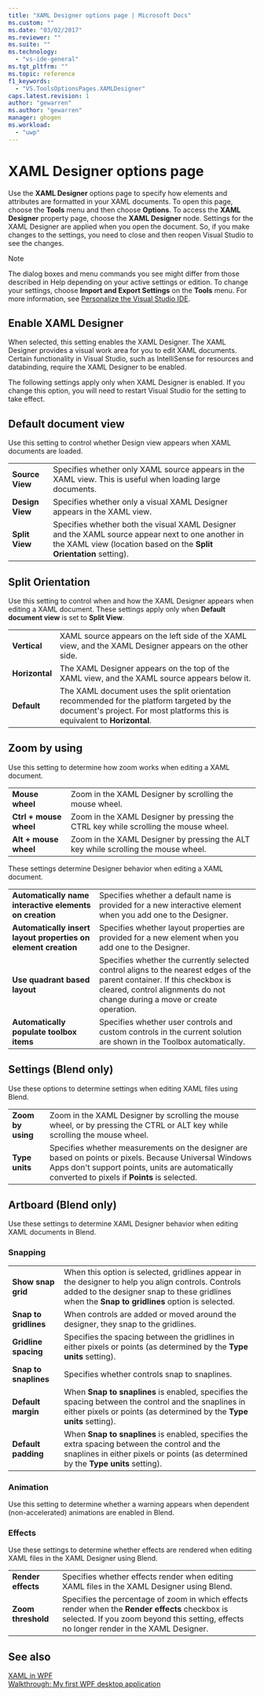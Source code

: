 ```yaml
---
title: "XAML Designer options page | Microsoft Docs"
ms.custom: ""
ms.date: "03/02/2017"
ms.reviewer: ""
ms.suite: ""
ms.technology: 
  - "vs-ide-general"
ms.tgt_pltfrm: ""
ms.topic: reference
f1_keywords: 
  - "VS.ToolsOptionsPages.XAMLDesigner"
caps.latest.revision: 1
author: "gewarren"
ms.author: "gewarren"
manager: ghogen
ms.workload: 
  - "uwp"
---
```

# XAML Designer options page

Use the **XAML Designer** options page to specify how elements and attributes are formatted in your XAML documents. To open this page, choose the **Tools** menu and then choose **Options**. To access the **XAML Designer** property page, choose the **XAML Designer** node. Settings for the XAML Designer are applied when you open the document. So, if you make changes to the settings, you need to close and then reopen Visual Studio to see the changes.

> [!NOTE]
>  The dialog boxes and menu commands you see might differ from those described in Help depending on your active settings or edition. To change your settings, choose **Import and Export Settings** on the **Tools** menu. For more information, see [Personalize the Visual Studio IDE](../../ide/personalizing-the-visual-studio-ide.md).  

## Enable XAML Designer
When selected, this setting enables the XAML Designer. The XAML Designer provides a visual work area for you to edit XAML documents. Certain functionality in Visual Studio, such as IntelliSense for resources and databinding, require the XAML Designer to be enabled.

The following settings apply only when XAML Designer is enabled. If you change this option, you will need to restart Visual Studio for the setting to take effect.

## Default document view
Use this setting to control whether Design view appears when XAML documents are loaded.

|||  
|-|-|  
|**Source View**|Specifies whether only XAML source appears in the XAML view. This is useful when  loading large documents.|  
|**Design View**|Specifies whether only a visual XAML Designer appears in the XAML view.|  
|**Split View**|Specifies whether both the visual XAML Designer and the XAML source appear next to one another in the XAML view (location based on the **Split Orientation** setting).|  

## Split Orientation
Use this setting to control when and how the XAML Designer appears when editing a XAML document. These settings apply only when **Default document view** is set to **Split View**.

|||  
|-|-|  
|**Vertical**|XAML source appears on the left side of the XAML view, and the XAML Designer appears on the other side.|  
|**Horizontal**|The XAML Designer appears on the top of the XAML view, and the XAML source appears below it.|  
|**Default**|The XAML document uses the split orientation recommended for the platform targeted by the document's project. For most platforms this is equivalent to **Horizontal**.|  

## Zoom by using
Use this setting to determine how zoom works when editing a XAML document.

|||  
|-|-|  
|**Mouse wheel**|Zoom in the XAML Designer by scrolling the mouse wheel.|  
|**Ctrl + mouse wheel**|Zoom in the XAML Designer by pressing the CTRL key while scrolling the mouse wheel.|  
|**Alt + mouse wheel**|Zoom in the XAML Designer by pressing the ALT key while scrolling the mouse wheel.|  

These settings determine Designer behavior when editing a XAML document.

|||  
|-|-|  
|**Automatically name interactive elements on creation**|Specifies whether a default name is provided for a new interactive element when you add one to the Designer.|  
|**Automatically insert layout properties on element creation**|Specifies whether layout properties are provided for a new element when you add one to the Designer.|  
|**Use quadrant based layout**|Specifies whether the currently selected control aligns to the nearest edges of the parent container. If this checkbox is cleared, control alignments do not change during a move or create operation.|  
|**Automatically populate toolbox items**|Specifies whether user controls and custom controls in the current solution are shown in the Toolbox automatically.|  

## Settings (Blend only)
Use these options to determine settings when editing XAML files using Blend.

|||  
|-|-|  
|**Zoom by using**|Zoom in the XAML Designer by scrolling the mouse wheel, or by pressing the CTRL or ALT key while scrolling the mouse wheel.|  
|**Type units**|Specifies whether measurements on the designer are based on points or pixels. Because Universal Windows Apps don't support points, units are automatically converted to pixels if **Points** is selected.|  

## Artboard (Blend only)
Use these settings to determine XAML Designer behavior when editing XAML documents in Blend.

### Snapping

|||  
|-|-|  
|**Show snap grid**|When this option is selected, gridlines appear in the designer to help you align controls. Controls added to the designer snap to these gridlines when the **Snap to gridlines** option is selected.|  
|**Snap to gridlines**|When controls are added or moved around the designer, they snap to the gridlines.|  
|**Gridline spacing**|Specifies the spacing between the gridlines in either pixels or points (as determined by the **Type units** setting).|  
|**Snap to snaplines**|Specifies whether controls snap to snaplines.|  
|**Default margin**|When **Snap to snaplines** is enabled, specifies the spacing between the control and the snaplines in either pixels or points (as determined by the **Type units** setting).|  
|**Default padding**|When **Snap to snaplines** is enabled, specifies the extra spacing between the control and the snaplines in either pixels or points (as determined by the **Type units** setting).|  

### Animation
Use this setting to determine whether a warning appears when dependent (non-accelerated) animations are enabled in Blend.

### Effects
Use these settings to determine whether effects are rendered when editing XAML files in the XAML Designer using Blend.

|||  
|-|-|  
|**Render effects**|Specifies whether effects render when editing XAML files in the XAML Designer using Blend.|  
|**Zoom threshold**|Specifies the percentage of zoom in which effects render when the **Render effects** checkbox is selected. If you zoom beyond this setting, effects no longer render in the XAML Designer.|  

## See also

[XAML in WPF](/dotnet/framework/wpf/advanced/xaml-in-wpf)  
[Walkthrough: My first WPF desktop application](../../designers/walkthrough-my-first-wpf-desktop-application2.md)
